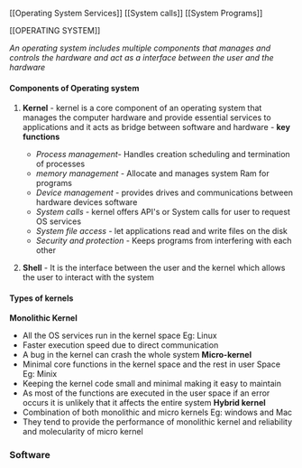 [[Operating System Services]]
[[System calls]]
[[System Programs]]

[[OPERATING SYSTEM]]

*An operating system includes multiple components that manages and controls the hardware and act as a interface between the user and the hardware*

#### Components of Operating system 

1. **Kernel** -  kernel is a core component of an operating system that manages the computer hardware and provide essential services to applications and it acts as bridge between software and hardware - **key functions** 

     -  *Process management*- Handles creation scheduling and termination of processes 
     - *memory management* - Allocate and manages system Ram for programs 
     - *Device management* - provides drives and communications between hardware devices  software
     - *System calls* - kernel offers API's or System calls for user to request OS services   
     - *System file access*  - let applications read and write files on the disk
     - *Security and protection* - Keeps programs from interfering with each other

2. **Shell** - It is the interface between the user and the kernel which allows the user to interact with the system

#### Types of kernels


**Monolithic Kernel**
- All the OS services run in the kernel space Eg: Linux 
- Faster execution speed due to direct communication 
- A bug in the kernel can crash the whole system
**Micro-kernel** 
- Minimal core functions in the kernel space and the rest in user Space Eg: Minix
- Keeping the kernel code small and minimal making it easy to maintain 
- As most of the functions are executed in the user space if an error occurs it is unlikely that it affects the entire system
**Hybrid kernel**
- Combination of both monolithic and micro kernels Eg: windows and Mac
- They tend to provide the performance of monolithic kernel and reliability and molecularity of micro kernel 


### Software


